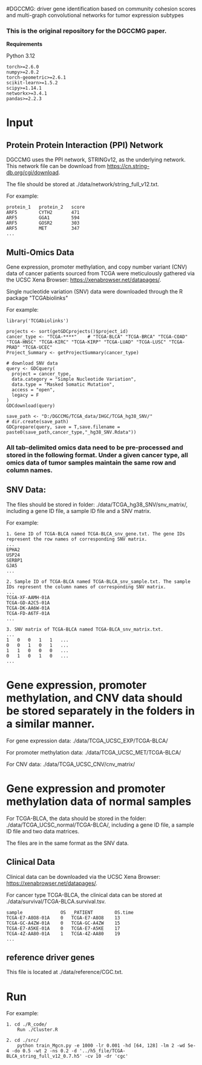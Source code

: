 #DGCCMG: driver gene identification based on community cohesion scores and multi-graph convolutional networks for tumor expression subtypes

### This is the original repository for the DGCCMG paper. 

**Requirements**

Python 3.12

```
torch>=2.6.0
numpy>=2.0.2
torch-geometric>=2.6.1
scikit-learn>=1.5.2
scipy>=1.14.1
networkx>=3.4.1
pandas>=2.2.3
```

# **Input**

## Protein Protein Interaction (PPI) Network

DGCCMG uses the PPI network, STRINGv12, as the underlying network. This network file can be download from https://cn.string-db.org/cgi/download.

The file should be stored at ./data/network/string_full_v12.txt.

For example:
```
protein_1	protein_2	score
ARF5	    CYTH2	    471
ARF5	    GGA1	    594
ARF5	    GOSR2	    303
ARF5	    MET	        347
...
```

## Multi-Omics Data
Gene expression, promoter methylation, and copy number variant (CNV) data of cancer patients sourced from TCGA were meticulously gathered via the UCSC Xena Browser: https://xenabrowser.net/datapages/.

Single nucleotide variation (SNV) data were downloaded through the R package "TCGAbiolinks"

For example:
```
library('TCGAbiolinks')

projects <- sort(getGDCprojects()$project_id)
cancer_type <- "TCGA-****"    # "TCGA-BLCA" "TCGA-BRCA" "TCGA-COAD" "TCGA-HNSC" "TCGA-KIRC" "TCGA-KIRP" "TCGA-LUAD" "TCGA-LUSC" "TCGA-PRAD" "TCGA-UCEC"  
Project_Summary <- getProjectSummary(cancer_type)

# download SNV data
query <- GDCquery(
  project = cancer_type,
  data.category = "Simple Nucleotide Variation",
  data.type = "Masked Somatic Mutation", 
  access = "open",
  legacy = F
)
GDCdownload(query)

save_path <- "D:/DGCCMG/TCGA_data/IHGC/TCGA_hg38_SNV/"
# dir.create(save_path)
GDCprepare(query, save = T,save.filename = paste0(save_path,cancer_type,"_hg38_SNV.Rdata"))
```

### All tab-delimited omics data need to be pre-processed and stored in the following format. Under a given cancer type, all omics data of tumor samples maintain the same row and column names.

## SNV Data:
The files should be stored in folder:  ./data/TCGA_hg38_SNV/snv_matrix/, including a gene ID file, a sample ID file and a SNV matrix.

For example:
```
1. Gene ID of TCGA-BLCA named TCGA-BLCA_snv_gene.txt. The gene IDs represent the row names of corresponding SNV matrix.
...
EPHA2
USP24
SERBP1
GJA5
...

2. Sample ID of TCGA-BLCA named TCGA-BLCA_snv_sample.txt. The sample IDs represent the column names of corresponding SNV matrix.
...
TCGA-XF-AAMH-01A
TCGA-GD-A2C5-01A
TCGA-DK-AA6W-01A
TCGA-FD-A6TF-01A
...

3. SNV matrix of TCGA-BLCA named TCGA-BLCA_snv_matrix.txt.
...
1	0	0	1	1	...
0	0	1	0	1	...
1	1	0	0	0	...
0	1	0	1	0	...
...
```

# Gene expression, promoter methylation, and CNV data  should be stored separately in the folders in a similar manner.
For gene expression data:	./data/TCGA_UCSC_EXP/TCGA-BLCA/

For promoter methylation data: ./data/TCGA_UCSC_MET/TCGA-BLCA/

For CNV data: ./data/TCGA_UCSC_CNV/cnv_matrix/

# Gene expression and promoter methylation data of normal samples
For TCGA-BLCA, the data should be stored in the folder:	./data/TCGA_UCSC_normal/TCGA-BLCA/, including  a gene ID file, a sample ID file and two data matrices.

The files are in the same format as the SNV data.

## Clinical Data
Clinical data can be downloaded via the UCSC Xena Browser: https://xenabrowser.net/datapages/.

For cancer type TCGA-BLCA, the clinical data can be stored at ./data/survival/TCGA-BLCA.survival.tsv.
```
sample	            OS	_PATIENT	    OS.time
TCGA-E7-A8O8-01A	0	TCGA-E7-A8O8	13
TCGA-GC-A4ZW-01A	0	TCGA-GC-A4ZW	15
TCGA-E7-A5KE-01A	0	TCGA-E7-A5KE	17
TCGA-4Z-AA80-01A	1	TCGA-4Z-AA80	19
...
```

## reference driver genes

This file is located at ./data/reference/CGC.txt.

# **Run**

For example:

```
1. cd ./R_code/
	Run ./Cluster.R

2. cd ./src/
	python train_Mgcn.py -e 1000 -lr 0.001 -hd [64, 128] -lm 2 -wd 5e-4 -do 0.5 -wt 2 -ns 0.2 -d '../h5_file/TCGA-BLCA_string_full_v12_0.7.h5' -cv 10 -dr 'cgc'
```
